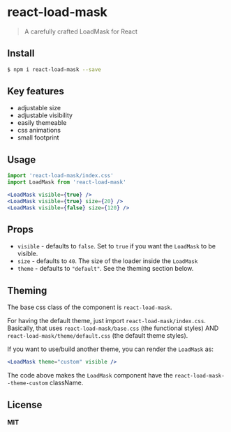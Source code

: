 react-load-mask
===============

> A carefully crafted LoadMask for React

## Install

```sh
$ npm i react-load-mask --save
```

## Key features

 * adjustable size
 * adjustable visibility
 * easily themeable
 * css animations
 * small footprint

## Usage

```jsx
import 'react-load-mask/index.css'
import LoadMask from 'react-load-mask'

<LoadMask visible={true} />
<LoadMask visible={true} size={20} />
<LoadMask visible={false} size={120} />
```

## Props

 * `visible` - defaults to `false`. Set to `true` if you want the `LoadMask` to be visible.
 * `size` - defaults to `40`. The size of the loader inside the `LoadMask`
 * `theme` - defaults to `"default"`. See the theming section below.

## Theming

The base css class of the component is `react-load-mask`.

For having the default theme, just import `react-load-mask/index.css`.
Basically, that uses `react-load-mask/base.css` (the functional styles) AND `react-load-mask/theme/default.css` (the default theme styles).

If you want to use/build another theme, you can render the `LoadMask` as:

```jsx
<LoadMask theme="custom" visible />
```

The code above makes the `LoadMask` component have the `react-load-mask--theme-custom` className.

## License

#### MIT
